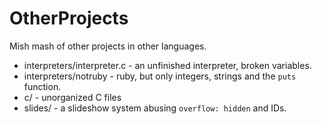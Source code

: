 # OtherProjects
Mish mash of other projects in other languages.

- interpreters/interpreter.c - an unfinished interpreter, broken variables.
- interpreters/notruby - ruby, but only integers, strings and the `puts` function.
- c/ - unorganized C files
- slides/ - a slideshow system abusing `overflow: hidden` and IDs.
